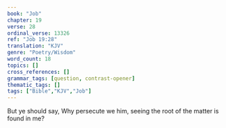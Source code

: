 ```yaml
---
book: "Job"
chapter: 19
verse: 28
ordinal_verse: 13326
ref: "Job 19:28"
translation: "KJV"
genre: "Poetry/Wisdom"
word_count: 18
topics: []
cross_references: []
grammar_tags: [question, contrast-opener]
thematic_tags: []
tags: ["Bible","KJV","Job"]
---
```

But ye should say, Why persecute we him, seeing the root of the matter is found in me?
